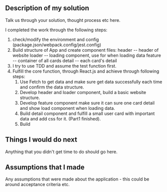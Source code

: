 ## Description of my solution

Talk us through your solution, thought process etc here.

I completed the work through the following steps:
1. check/modify the environment and config (package.json/webpack.config/jest.config)
2. Build structure of App and create component files:
   header -- header of website
   loader -- loading component, use for when loading data
   feature -- container of all cards
   detail -- each card's detail
3. I try to use TDD and assume the test function first.
4. Fulfill the core function, through React.js and achieve through following steps:
   1. Use Fetch to get data and make sure get data successfully each time and confirm the data structure.
   2. Develop header and loader component, build a basic website structure.
   3. Develop feature component make sure it can sure one card detail and show load component when loading data.
   3. Build detail component and fulfill a small user card with important data and add css for it. (Part1 finished).
   4. Build 


## Things I would do next

Anything that you didn't get time to do should go here.

## Assumptions that I made

Any assumptions that were made about the application - this could be around acceptance criteria etc.
